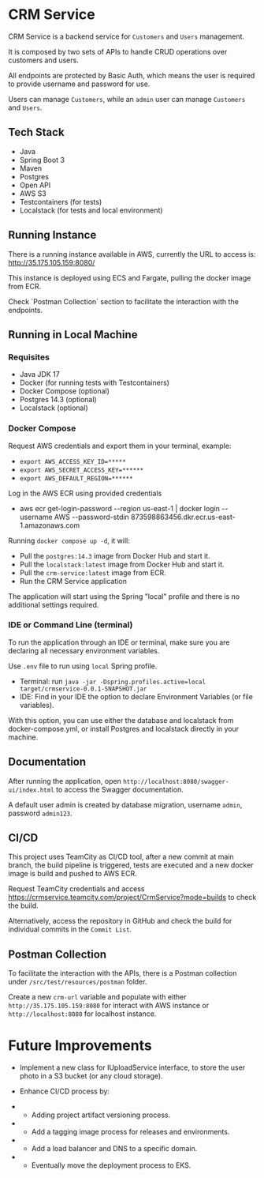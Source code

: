 # CRM Service

CRM Service is a backend service for `Customers` and `Users` management.

It is composed by two sets of APIs to handle CRUD operations over customers and users. 

All endpoints are protected by Basic Auth, which means the user is required to provide username and password for use.

Users can manage `Customers`, while an `admin` user can manage `Customers` and `Users`.

## Tech Stack

* Java
* Spring Boot 3
* Maven
* Postgres
* Open API
* AWS S3
* Testcontainers (for tests)
* Localstack (for tests and local environment)

## Running Instance

There is a running instance available in AWS, currently the URL to access is: http://35.175.105.159:8080/

This instance is deployed using ECS and Fargate, pulling the docker image from ECR.

Check ´Postman Collection` section to facilitate the interaction with the endpoints.

## Running in Local Machine

### Requisites

* Java JDK 17
* Docker (for running tests with Testcontainers)
* Docker Compose (optional)
* Postgres 14.3 (optional)
* Localstack (optional)

### Docker Compose 

Request AWS credentials and export them in your terminal, example:
* `export AWS_ACCESS_KEY_ID=*****`
* `export AWS_SECRET_ACCESS_KEY=******`
* `export AWS_DEFAULT_REGION=******`

Log in the AWS ECR using provided credentials
* aws ecr get-login-password --region us-east-1 | docker login --username AWS --password-stdin 873598863456.dkr.ecr.us-east-1.amazonaws.com

Running `docker compose up -d`, it will:

* Pull the `postgres:14.3` image from Docker Hub and start it.
* Pull the `localstack:latest` image from Docker Hub and start it.
* Pull the `crm-service:latest` image from ECR.
* Run the CRM Service application

The application will start using the Spring "local" profile and there is no additional settings required.

### IDE or Command Line (terminal)

To run the application through an IDE or terminal, make sure you are declaring all necessary environment variables.

Use `.env` file to run using `local` Spring profile.

* Terminal: run `java -jar -Dspring.profiles.active=local target/crmservice-0.0.1-SNAPSHOT.jar`
* IDE: Find in your IDE the option to declare Environment Variables (or file variables).

With this option, you can use either the database and localstack from docker-compose.yml, or install Postgres and localstack directly in your machine.

## Documentation

After running the application, open `http://localhost:8080/swagger-ui/index.html` to access the Swagger documentation.

A default user admin is created by database migration, username `admin`, password `admin123`.

## CI/CD

This project uses TeamCity as CI/CD tool, after a new commit at main branch, the build pipeline is triggered, tests are executed
and a new docker image is build and pushed to AWS ECR.

Request TeamCity credentials and access https://crmservice.teamcity.com/project/CrmService?mode=builds to check the build.

Alternatively, access the repository in GitHub and check the build for individual commits in the `Commit List`. 

## Postman Collection

To facilitate the interaction with the APIs, there is a Postman collection under `/src/test/resources/postman` folder.

Create a new `crm-url` variable and populate with either `http://35.175.105.159:8080` for interact with AWS instance or 
`http://localhost:8080` for localhost instance.

# Future Improvements

* Implement a new class for IUploadService interface, to store the user photo in a S3 bucket (or any cloud storage).

* Enhance CI/CD process by:
* * Adding project artifact versioning process.
* * Add a tagging image process for releases and environments.
* * Add a load balancer and DNS to a specific domain.
* * Eventually move the deployment process to EKS.